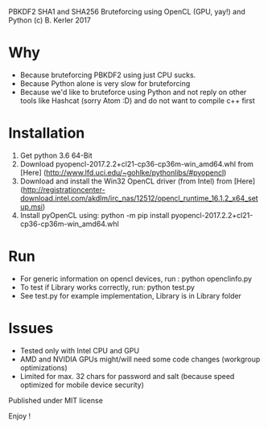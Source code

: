 PBKDF2 SHA1 and SHA256 Bruteforcing using OpenCL (GPU, yay!) and Python
(c) B. Kerler 2017

Why
===
- Because bruteforcing PBKDF2 using just CPU sucks.
- Because Python alone is very slow for bruteforcing
- Because we'd like to bruteforce using Python and not reply on other
  tools like Hashcat (sorry Atom :D) and do not want to compile c++ first
  
Installation
=============
1. Get python 3.6 64-Bit
2. Download pyopencl-2017.2.2+cl21-cp36-cp36m-win_amd64.whl from
   [Here] (http://www.lfd.uci.edu/~gohlke/pythonlibs/#pyopencl)
3. Download and install the Win32 OpenCL driver (from Intel) from 
   [Here] (http://registrationcenter-download.intel.com/akdlm/irc_nas/12512/opencl_runtime_16.1.2_x64_setup.msi)
4. Install pyOpenCL using: python -m pip install pyopencl-2017.2.2+cl21-cp36-cp36m-win_amd64.whl

Run
===
- For generic information on opencl devices, run : python openclinfo.py
- To test if Library works correctly, run: python test.py
- See test.py for example implementation, Library is in Library folder

Issues
======
- Tested only with Intel CPU and GPU
- AMD and NVIDIA GPUs might/will need some code changes (workgroup optimizations)
- Limited for max. 32 chars for password and salt (because speed optimized for mobile
  device security)
 
Published under MIT license

Enjoy !